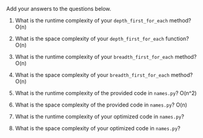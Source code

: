 Add your answers to the questions below.

1. What is the runtime complexity of your `depth_first_for_each` method? O(n)

2. What is the space complexity of your `depth_first_for_each` function? O(n)

3. What is the runtime complexity of your `breadth_first_for_each` method? O(n)

4. What is the space complexity of your `breadth_first_for_each` method? O(n)

5. What is the runtime complexity of the provided code in `names.py`? O(n^2)

6. What is the space complexity of the provided code in `names.py`? O(n)

7) What is the runtime complexity of your optimized code in `names.py`?

8) What is the space complexity of your optimized code in `names.py`?
